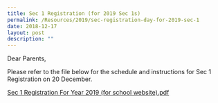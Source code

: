 ```yaml
---
title: Sec 1 Registration (for 2019 Sec 1s)
permalink: /Resources/2019/sec-registration-day-for-2019-sec-1
date: 2018-12-17
layout: post
description: ""
---
```

Dear Parents,

  

Please refer to the file below for the schedule and instructions for Sec 1 Registration on 20 December.

  

[Sec 1 Registration For Year 2019 (for school website).pdf](https://www-bpghs-moe-edu-sg-admin.cwp.sg/qql/slot/u148/BPGHS%202019/Announcements%20&%20Updates/Sec%201%20Registration/Sec%201%20Registration%20For%20Year%202019%20(for%20school%20website).pdf)